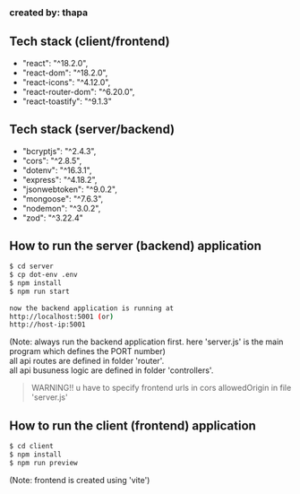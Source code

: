### created by: thapa

## Tech stack (client/frontend)

- "react": "^18.2.0",
- "react-dom": "^18.2.0",
- "react-icons": "^4.12.0",
- "react-router-dom": "^6.20.0",
- "react-toastify": "^9.1.3"


## Tech stack (server/backend)
- "bcryptjs": "^2.4.3",
- "cors": "^2.8.5",
- "dotenv": "^16.3.1",
- "express": "^4.18.2",
- "jsonwebtoken": "^9.0.2",
- "mongoose": "^7.6.3",
- "nodemon": "^3.0.2",
- "zod": "^3.22.4"

## How to run the server (backend) application

```bash
$ cd server
$ cp dot-env .env
$ npm install   
$ npm run start    
   
now the backend application is running at 
http://localhost:5001 (or)
http://host-ip:5001
```
(Note: always run the backend application first. here 'server.js' is the main program which defines the PORT number)    
all api routes are defined in folder 'router'.    
all api busuness logic are defined in folder 'controllers'.   
> WARNING!! u have to specify frontend urls in cors allowedOrigin in file 'server.js'   
      
## How to run the client (frontend) application

```bash
$ cd client   
$ npm install   
$ npm run preview     
```
(Note: frontend is created using 'vite')   
     

